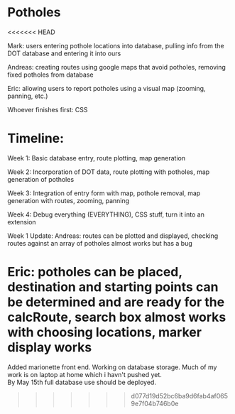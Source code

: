 
# Potholes
<<<<<<< HEAD

Mark: users entering pothole locations into database, pulling info from the DOT database and entering it into ours

Andreas: creating routes using google maps that avoid potholes, removing fixed potholes from database

Eric: allowing users to report potholes using a visual map (zooming, panning, etc.)

Whoever finishes first: CSS

Timeline: 
===
Week 1: Basic database entry, route plotting, map generation

Week 2: Incorporation of DOT data, route plotting with potholes, map generation of potholes

Week 3: Integration of entry form with map, pothole removal, map generation with routes, zooming, panning

Week 4: Debug everything (EVERYTHING), CSS stuff, turn it into an extension 

Week 1 Update:
  Andreas: routes can be plotted and displayed, checking routes against an array of potholes almost works but has a bug
  
  Eric: potholes can be placed, destination and starting points can be determined and are ready for the calcRoute, search box almost works with choosing locations, marker display works
=======
Added marionette front end. 
Working on database storage. 
Much of my work is on laptop at home which i havn't pushed yet.  
By May 15th full database use should be deployed.
>>>>>>> d077d19d52bc6ba9d6fab4af0659e7f04b746b0e
